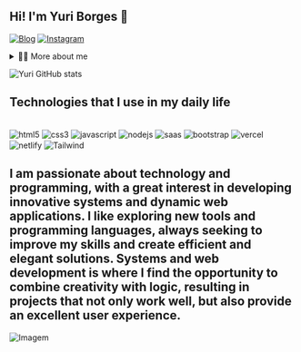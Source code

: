 ## Hi! I'm Yuri Borges 👋

[![Blog](https://img.shields.io/website?label=YuriTheCoder.com&style=for-the-badge&url=https://sujeitoprogramador.com)](https://YuriTheCoder.com.br)
[![Instagram](https://img.shields.io/badge/Instagram-E4405F?style=for-the-badge&logo=instagram&logoColor=white)](https://instagram.com/yuriiborr)

<!-- Dropdown -->
<details>
  <summary>👨‍💻 More about me</summary>

  - 💬I'm 16 years old, I currently live in Brazil. I started studying at the beginning of 2024 and I am fluent in English. I have experience with HTML, CSS(Tailwind, Sass and Bootstrap), JS, DB, API, NODEJS I analyze code, I also know how to work with servers, carrying out various jobs at SESI and SENAI, which ended up helping me develop important skills such as creativity, communication, marketing, analytical skills, etc.

  - ⚡ I enjoy reading, whether it's a good book, manga, or comics, as well as watching movies and playing games! I believe that our personal interests contribute to a more refined perception of things and problem-solving. \o/
</details>

![Yuri GitHub stats](https://github-readme-stats.vercel.app/api?username=YuriTheCoder&show_icons=true&theme=dracula)

## Technologies that I use in my daily life

<div style="display: inline_block"><br/>
  <img align="center" alt="html5" src="https://img.shields.io/badge/HTML5-E34F26?style=for-the-badge&logo=html5&logoColor=white" />
  <img align="center" alt="css3" src="https://img.shields.io/badge/CSS3-1572B6?style=for-the-badge&logo=css3&logoColor=white" />
  <img align="center" alt="javascript" src="https://img.shields.io/badge/JavaScript-F7DF1E?style=for-the-badge&logo=javascript&logoColor=black" />
  <img align="center" alt="nodejs" src="https://img.shields.io/badge/Node.js-43853D?style=for-the-badge&logo=node.js&logoColor=white" />
  <img align="center" alt="saas" src="https://img.shields.io/badge/Sass-CC6699?style=for-the-badge&logo=sass&logoColor=white"/>
  <img align="center" alt="bootstrap" src="https://img.shields.io/badge/Bootstrap-563D7C?style=for-the-badge&logo=bootstrap&logoColor=white" />
  <img align="center" alt="vercel" src="https://img.shields.io/badge/Vercel-000000?style=for-the-badge&logo=vercel&logoColor=white" />
  <img align="center" alt="netlify" src="https://img.shields.io/badge/Netlify-00C7B7?style=for-the-badge&logo=netlify&logoColor=white" />
  <img align="center" alt="Tailwind" src="https://img.shields.io/badge/Tailwind_CSS-38B2AC?style=for-the-badge&logo=tailwind-css&logoColor=white" />
</div>

## I am passionate about technology and programming, with a great interest in developing innovative systems and dynamic web applications. I like exploring new tools and programming languages, always seeking to improve my skills and create efficient and elegant solutions. Systems and web development is where I find the opportunity to combine creativity with logic, resulting in projects that not only work well, but also provide an excellent user experience.


<p align="left">
  <img align="center" src="https://github.com/VariableBee/VariableBee/assets/77739311/4e9f41af-6b57-49a7-b15a-74322e96b4d7" alt="Imagem">
</p>






